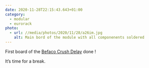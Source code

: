 ```yaml
---
date: 2020-11-28T22:15:43.643+01:00
category:
  - modular
  - eurorack
photo:
  - url: //media/photos/2020/11/28/a26im.jpg
    alt: Main bord of the module with all componenents soldered
---
```

First board of the [Befaco Crush Delay](https://www.befaco.org/crush-delay-v3/) done !

It’s time for a break.
